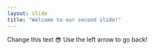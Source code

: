 ```yaml
---
layout: slide
title: "Welcome to our second slide!"
---
```

Change this text 😎
Use the left arrow to go back!
